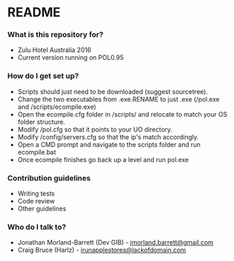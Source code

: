 # README #
### What is this repository for? ###

* Zulu Hotel Australia 2016
* Current version running on POL0.95

### How do I get set up? ###

* Scripts should just need to be downloaded (suggest sourcetree).
* Change the two executables from .exe.RENAME to just .exe (/pol.exe and /scripts/ecompile.exe)
* Open the ecompile.cfg folder in /scripts/ and relocate to match your OS folder structure.
* Modify /pol.cfg so that it points to your UO directory.
* Modify /config/servers.cfg so that the ip's match accordingly.
* Open a CMD prompt and navigate to the scripts folder and run ecompile.bat
* Once ecompile finishes go back up a level and run pol.exe

### Contribution guidelines ###

* Writing tests
* Code review
* Other guidelines

### Who do I talk to? ###

* Jonathan Morland-Barrett (Dev GIB) - jmorland.barrett@gmail.com
* Craig Bruce (Harlz) - irunapplestores@lackofdomain.com